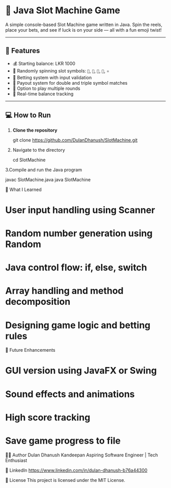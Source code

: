# 🎰 Java Slot Machine Game

A simple console-based Slot Machine game written in Java. Spin the reels, place your bets, and see if luck is on your side — all with a fun emoji twist!

---

## 🔹 Features

- 💰 Starting balance: LKR 1000
- 🎰 Randomly spinning slot symbols: `🍉`, `🍒`, `🔔`, `🍋`, `⭐`
- 💸 Betting system with input validation
- 🎯 Payout system for double and triple symbol matches
- 🔁 Option to play multiple rounds
- 🧮 Real-time balance tracking

---

## 💻 How to Run

1. **Clone the repository**
   
   git clone https://github.com/DulanDhanush/SlotMachine.git

2. Navigate to the directory

   cd SlotMachine
   
3.Compile and run the Java program

javac SlotMachine.java
java SlotMachine


🧠 What I Learned

# User input handling using Scanner
# Random number generation using Random
# Java control flow: if, else, switch
# Array handling and method decomposition
# Designing game logic and betting rules


🚀 Future Enhancements

# GUI version using JavaFX or Swing
# Sound effects and animations
# High score tracking
# Save game progress to file

👨‍💻 Author
Dulan Dhanush Kandeepan
Aspiring Software Engineer | Tech Enthusiast

🔗 LinkedIn
https://www.linkedin.com/in/dulan-dhanush-b76a44300

📄 License
This project is licensed under the MIT License.





   

